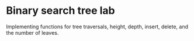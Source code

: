 # Binary search tree lab

Implementing functions for tree traversals, height, depth, insert, delete, and the number of leaves. 
